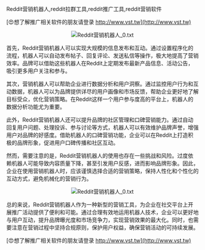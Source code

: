 Reddit营销机器人,reddit拉群工具,reddit推广工具,reddit营销软件

[😍想了解推广相关软件的朋友请登录 http://www.vst.tw](http://www.vst.tw)

 <center><img src="https://vst.tw/MP4/tuiguang/png/2.png" alt="Reddit营销机器人_0.txt"></center>

首先，Reddit营销机器人可以实现大规模的信息发布和互动。通过设置程序化的流程，机器人可以自动发布帖子、回复评论、发送私信等操作，极大地提高了营销效率。品牌可以借助这些机器人在Reddit上定期发布最新产品信息、活动公告，吸引更多用户关注和参与。

其次，营销机器人可以帮助企业进行数据分析和用户洞察。通过监控用户行为和互动数据，机器人可以为品牌提供详尽的用户画像和市场反馈，帮助企业更好地了解目标受众，优化营销策略。在Reddit这样一个用户参与度高的平台上，机器人的数据分析功能尤为重要。

此外，Reddit营销机器人还可以提升品牌的社区管理和口碑营销能力。通过自动回复用户问题、处理投诉、参与讨论等方式，机器人可以有效维护品牌声誉，增强用户对品牌的好感度。借助机器人的口碑营销功能，企业可以在Reddit上打造积极的品牌形象，促进用户口碑传播和社区互动。

然而，需要注意的是，Reddit营销机器人的使用也存在一些挑战和风险。过度依赖机器人可能导致内容质量下降，甚至引发用户反感，进而影响品牌形象。因此，企业在使用营销机器人时，应该谨慎选择合适的营销策略，保持人性化和个性化的互动方式，避免机械化的营销行为。

 <center><img src="https://vst.tw/MP4/tuiguang/png/8.png" alt="Reddit营销机器人_0.txt"></center>

总的来说，Reddit营销机器人作为一种新型的营销工具，为企业在社交平台上开展推广活动提供了便利和可能。通过合理有效地运用机器人技术，企业可以更好地与用户互动，提升品牌曝光度和市场竞争力，实现营销效果的最大化。同时，也需要注意在营销过程中坚持合规原则，保护用户权益，确保营销活动的可持续发展。

[😍想了解推广相关软件的朋友请登录 http://www.vst.tw](http://www.vst.tw)



